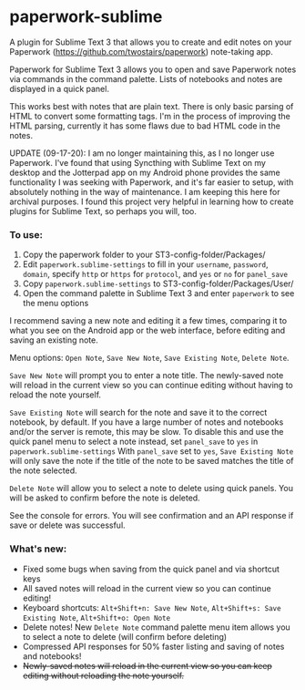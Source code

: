 # paperwork-sublime
A plugin for Sublime Text 3 that allows you to create and edit notes on your Paperwork (https://github.com/twostairs/paperwork) note-taking app.

Paperwork for Sublime Text 3 allows you to open and save Paperwork notes via commands in the command palette. Lists of notebooks and notes are displayed in a quick panel.

This works best with notes that are plain text. There is only basic parsing of HTML to convert some formatting tags. 
I'm in the process of improving the HTML parsing, currently it has some flaws due to bad HTML code in the notes.

UPDATE (09-17-20): I am no longer maintaining this, as I no longer use Paperwork. I've found that using Syncthing with Sublime Text on my desktop and the Jotterpad app on my Android phone provides the same functionality I was seeking with Paperwork, and it's far easier to setup, with absolutely nothing in the way of maintenance. I am keeping this here for archival purposes. I found this project very helpful in learning how to create plugins for Sublime Text, so perhaps you will, too.


### To use:
1. Copy the paperwork folder to your ST3-config-folder/Packages/
2. Edit `paperwork.sublime-settings` to fill in your `username`, `password`, `domain`, specify `http` or `https` for `protocol`, and `yes` or `no` for `panel_save`
3. Copy `paperwork.sublime-settings` to ST3-config-folder/Packages/User/
4. Open the command palette in Sublime Text 3 and enter `paperwork` to see the menu options

I recommend saving a new note and editing it a few times, comparing it to what you see on the Android app or the web interface, before editing and saving an existing note.

Menu options: `Open Note`, `Save New Note`, `Save Existing Note`, `Delete Note`. 

`Save New Note` will prompt you to enter a note title. 
The newly-saved note will reload in the current view so you can continue editing without having to reload the note yourself.

`Save Existing Note` will search for the note and save it to the correct notebook, by default. 
If you have a large number of notes and notebooks and/or the server is remote, this may be slow. 
To disable this and use the quick panel menu to select a note instead, set `panel_save` to `yes` in `paperwork.sublime-settings`
With `panel_save` set to `yes`, `Save Existing Note` will only save the note if the title of the note to be saved matches the title of the note selected. 

`Delete Note` will allow you to select a note to delete using quick panels. You will be asked to confirm before the note is deleted.

See the console for errors. You will see confirmation and an API response if save or delete was successful.

### What's new:

- Fixed some bugs when saving from the quick panel and via shortcut keys
- All saved notes will reload in the current view so you can continue editing!
- Keyboard shortcuts: `Alt+Shift+n: Save New Note`, `Alt+Shift+s: Save Existing Note`, `Alt+Shift+o: Open Note`
- Delete notes! New `Delete Note` command palette menu item allows you to select a note to delete (will confirm before deleting)
- Compressed API responses for 50% faster listing and saving of notes and notebooks!
- ~~Newly-saved notes will reload in the current view so you can keep editing without reloading the note yourself.~~
